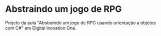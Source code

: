 # Abstraindo um jogo de RPG
Projeto da aula "Abstraindo um jogo de RPG usando orientação a objetos com C#" em Digital Inovation One. 

## 

